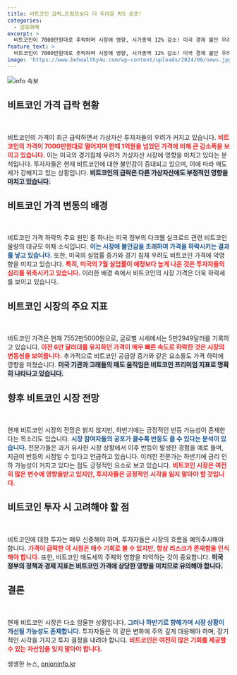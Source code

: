 ```yaml
---
title: 비트코인 급락…트럼프보다 더 두려운 R의 공포!
categories:
  - 암호화폐
excerpt: >
  비트코인이 7000만원대로 추락하며 시장에 영향, 시가총액 12% 감소! 미국 경제 불안 우려 확산 속 하반기 반등 가능성도 제기됩니다. 클릭해서 자세히 알아보세요!
feature_text: >
  비트코인이 7000만원대로 추락하며 시장에 영향, 시가총액 12% 감소! 미국 경제 불안 우려 확산 속 하반기 반등 가능성도 제기됩니다. 클릭해서 자세히 알아보세요!
image: 'https://www.behealthy4u.com/wp-content/uploads/2024/06/news.jpg'
---
```


<p><img src="https://www.behealthy4u.com/wp-content/uploads/2024/06/news.jpg" alt="info 속보" /></p>

<h2 data-ke-size="size26">비트코인 가격 급락 현황</h2>

<p data-ke-size="size16">&nbsp;</p>

<p>비트코인의 가격이 최근 급락하면서 가상자산 투자자들의 우려가 커지고 있습니다. <b><span style="color: #ee2323;">비트코인의 가격이 7000만원대로 떨어지며 한때 1억원을 넘었던 가격에 비해 큰 감소폭을 보이고 있습니다.</span></b> 이는 미국의 경기침체 우려가 가상자산 시장에 영향을 미치고 있다는 분석입니다. 투자자들은 현재 비트코인에 대한 불안감이 증대되고 있으며, 이에 따라 매도세가 강해지고 있는 상황입니다. <b><span style="background-color: #21538527;">비트코인의 급락은 다른 가상자산에도 부정적인 영향을 미치고 있습니다.</span></b> </p>

<h2 data-ke-size="size26">비트코인 가격 변동의 배경</h2>

<p data-ke-size="size16">&nbsp;</p>

<p>비트코인 가격 하락의 주요 원인 중 하나는 미국 정부의 다크웹 실크로드 관련 비트코인 물량의 대규모 이체 소식입니다. <b><span style="color: #1a5490;">이는 시장에 불안감을 초래하여 가격을 하락시키는 결과를 낳고 있습니다.</span></b> 또한, 미국의 실업률 증가와 경기 침체 우려도 비트코인 가격에 악영향을 미치고 있습니다. <b><span style="color: #ee2323;">특히, 미국의 7월 실업률이 예정보다 높게 나온 것은 투자자들의 심리를 위축시키고 있습니다.</span></b> 이러한 배경 속에서 비트코인의 시장 가격은 더욱 하락세를 보이고 있습니다.</p>

<h2 data-ke-size="size26">비트코인 시장의 주요 지표</h2>

<p data-ke-size="size16">&nbsp;</p>

<p>비트코인 가격은 현재 7552만5000원으로, 글로벌 시세에서는 5만2949달러를 기록하고 있습니다. <b><span style="color: #ee2323;">이전 6만 달러대를 유지하던 가격이 매우 빠른 속도로 하락한 것은 시장의 변동성을 보여줍니다.</span></b> 추가적으로 비트코인 공급량 증가와 같은 요소들도 가격 하락에 영향을 미쳤습니다. <b><span style="background-color: #21538527;">미국 기관과 고래들의 매도 움직임은 비트코인 프리미엄 지표로 명확히 나타나고 있습니다.</span></b> </p>

<h2 data-ke-size="size26">향후 비트코인 시장 전망</h2>

<p data-ke-size="size16">&nbsp;</p>

<p>현재 비트코인 시장의 전망은 밝지 않지만, 하반기에는 긍정적인 반등 가능성이 존재한다는 목소리도 있습니다. <b><span style="color: #1a5490;">시장 참여자들의 공포가 클수록 반등도 클 수 있다는 분석이 있습니다.</span></b> 전문가들은 과거 유사한 시장 상황에서 이후 반등이 발생한 경험을 예로 들며, 지금이 반등의 시점일 수 있다고 언급하고 있습니다. 이러한 전문가는 하반기에 금리 인하 가능성이 커지고 있다는 점도 긍정적인 요소로 보고 있습니다. <b><span style="color: #ee2323;">비트코인 시장은 여전히 많은 변수에 영향을받고 있지만, 투자자들은 긍정적인 시각을 잃지 말아야 할 것입니다.</span></b> </p>

<h2 data-ke-size="size26">비트코인 투자 시 고려해야 할 점</h2>

<p data-ke-size="size16">&nbsp;</p>

<p>비트코인에 대한 투자는 매우 신중해야 하며, 투자자들은 시장의 흐름을 예의주시해야 합니다. <b><span style="color: #ee2323;">가격이 급락한 이 시점은 매수 기회로 볼 수 있지만, 항상 리스크가 존재함을 인식해야 합니다.</span></b> 또한, 비트코인 매도세의 주체와 영향을 파악하는 것이 중요합니다. <b><span style="background-color: #21538527;">미국 정부의 정책과 경제 지표는 비트코인 가격에 상당한 영향을 미치므로 유의해야 합니다.</span></b> </p>

<h2 data-ke-size="size26">결론</h2>

<p data-ke-size="size16">&nbsp;</p>

<p>현재 비트코인 시장은 다소 암울한 상황입니다. <b><span style="color: #1a5490;">그러나 하반기로 향해가며 시장 상황이 개선될 가능성도 존재합니다.</span></b> 투자자들은 이 같은 변화에 주의 깊게 대응해야 하며, 장기적인 시각을 가지고 투자 결정을 내려야 합니다. <b><span style="color: #ee2323;">비트코인은 여전히 많은 기회를 제공할 수 있는 자산임을 잊지 말아야 합니다.</span></b></p>
생생한 뉴스, <a href="https://onioninfo.kr" rel="dofollow">onioninfo.kr</a>


